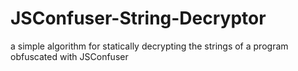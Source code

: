 # JSConfuser-String-Decryptor
 a simple algorithm for statically decrypting the strings of a program obfuscated with JSConfuser

